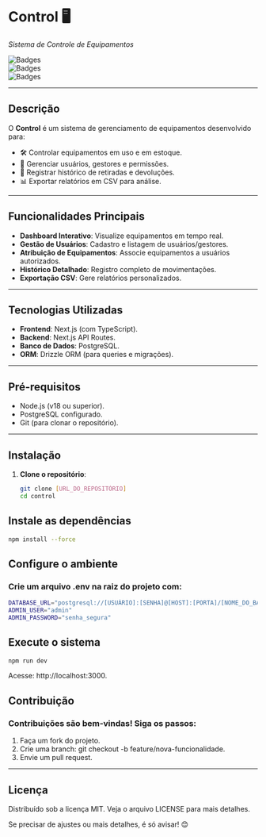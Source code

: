 # Control 🖥️  
*Sistema de Controle de Equipamentos*  

![Badges](https://img.shields.io/badge/Next.js-14.2.3-informational?style=flat&logo=next.js)  
![Badges](https://img.shields.io/badge/TypeScript-5.0.0-blue?style=flat&logo=typescript)  
![Badges](https://img.shields.io/badge/PostgreSQL-16.0-blue?style=flat&logo=postgresql)  

---

## **Descrição**  
O **Control** é um sistema de gerenciamento de equipamentos desenvolvido para:  
- 🛠️ Controlar equipamentos em uso e em estoque.  
- 👥 Gerenciar usuários, gestores e permissões.  
- 📅 Registrar histórico de retiradas e devoluções.  
- 📊 Exportar relatórios em CSV para análise.  

---

## **Funcionalidades Principais**  
- **Dashboard Interativo**: Visualize equipamentos em tempo real.  
- **Gestão de Usuários**: Cadastro e listagem de usuários/gestores.  
- **Atribuição de Equipamentos**: Associe equipamentos a usuários autorizados.  
- **Histórico Detalhado**: Registro completo de movimentações.  
- **Exportação CSV**: Gere relatórios personalizados.  

---

## **Tecnologias Utilizadas**  
- **Frontend**: Next.js (com TypeScript).  
- **Backend**: Next.js API Routes.  
- **Banco de Dados**: PostgreSQL.  
- **ORM**: Drizzle ORM (para queries e migrações).  

---

## **Pré-requisitos**  
- Node.js (v18 ou superior).  
- PostgreSQL configurado.  
- Git (para clonar o repositório).  

---

## **Instalação**  
1. **Clone o repositório**:  
   ```bash  
   git clone [URL_DO_REPOSITÓRIO]  
   cd control  

## **Instale as dependências**

```bash
npm install --force  
````

## **Configure o ambiente**
### Crie um arquivo .env na raiz do projeto com:
```bash
DATABASE_URL="postgresql://[USUÁRIO]:[SENHA]@[HOST]:[PORTA]/[NOME_DO_BANCO]"  
ADMIN_USER="admin"  
ADMIN_PASSWORD="senha_segura"  
```
## **Execute o sistema**
```bash
npm run dev  
```
Acesse: http://localhost:3000.


## **Contribuição**
### Contribuições são bem-vindas! Siga os passos:

1. Faça um fork do projeto.
2. Crie uma branch: git checkout -b feature/nova-funcionalidade.
3. Envie um pull request.




-----

## Licença

Distribuído sob a licença MIT. Veja o arquivo LICENSE para mais detalhes.

Se precisar de ajustes ou mais detalhes, é só avisar! 😊
